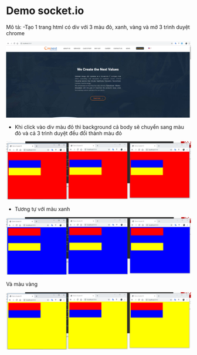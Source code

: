# Demo socket.io
Mô tả:
-Tạo 1 trang html có div với 3 màu đỏ, xanh, vàng và mở 3 trình duyệt chrome

![Screenshot](Screenshot_3.png)

- Khi click vào div màu đỏ thì background cả body sẽ chuyển sang màu đỏ và cả 3 trình duyệt đều đổi thành màu đỏ 

![Screenshot](Screenshot_4.png)

- Tương tự với màu xanh

![Screenshot](Screenshot_5.png)

Và màu vàng 

![Screenshot](Screenshot_6.png)
